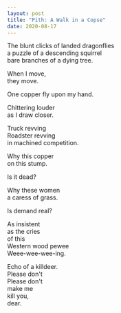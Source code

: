 ```yaml
---
layout: post
title: "Pith: A Walk in a Copse"
date: 2020-08-17
---
```


The blunt clicks of landed dragonflies  
a puzzle of a descending squirrel  
bare branches of a dying tree.
  
When I move,   
they move.
  
One copper fly upon my hand.  
  
Chittering louder  
as I draw closer.  
  
Truck revving  
Roadster revving  
in machined competition.  
  
Why this copper  
on this stump.  
  
Is it dead?  
  
Why these women  
     a caress of grass.  
  
Is demand real?  
  
As insistent  
as the cries  
of this  
Western wood pewee  
Weee-wee-wee-ing.  
  
Echo of a killdeer.  
Please don't  
Please don't  
make me  
kill you,  
dear.  



